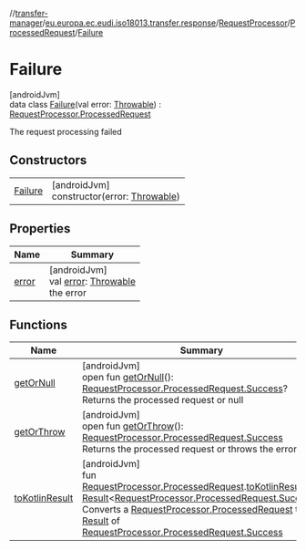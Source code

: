 //[transfer-manager](../../../../../index.md)/[eu.europa.ec.eudi.iso18013.transfer.response](../../../index.md)/[RequestProcessor](../../index.md)/[ProcessedRequest](../index.md)/[Failure](index.md)

# Failure

[androidJvm]\
data class [Failure](index.md)(val
error: [Throwable](https://kotlinlang.org/api/latest/jvm/stdlib/kotlin/-throwable/index.html)) : [RequestProcessor.ProcessedRequest](../index.md)

The request processing failed

## Constructors

|                        |                                                                                                                            |
|------------------------|----------------------------------------------------------------------------------------------------------------------------|
| [Failure](-failure.md) | [androidJvm]<br>constructor(error: [Throwable](https://kotlinlang.org/api/latest/jvm/stdlib/kotlin/-throwable/index.html)) |

## Properties

| Name              | Summary                                                                                                                                    |
|-------------------|--------------------------------------------------------------------------------------------------------------------------------------------|
| [error](error.md) | [androidJvm]<br>val [error](error.md): [Throwable](https://kotlinlang.org/api/latest/jvm/stdlib/kotlin/-throwable/index.html)<br>the error |

## Functions

| Name                                                                                  | Summary                                                                                                                                                                                                                                                                                                                                                                                                                                                                                                                                           |
|---------------------------------------------------------------------------------------|---------------------------------------------------------------------------------------------------------------------------------------------------------------------------------------------------------------------------------------------------------------------------------------------------------------------------------------------------------------------------------------------------------------------------------------------------------------------------------------------------------------------------------------------------|
| [getOrNull](../get-or-null.md)                                                        | [androidJvm]<br>open fun [getOrNull](../get-or-null.md)(): [RequestProcessor.ProcessedRequest.Success](../-success/index.md)?<br>Returns the processed request or null                                                                                                                                                                                                                                                                                                                                                                            |
| [getOrThrow](../get-or-throw.md)                                                      | [androidJvm]<br>open fun [getOrThrow](../get-or-throw.md)(): [RequestProcessor.ProcessedRequest.Success](../-success/index.md)<br>Returns the processed request or throws the error                                                                                                                                                                                                                                                                                                                                                               |
| [toKotlinResult](../../../../eu.europa.ec.eudi.iso18013.transfer/to-kotlin-result.md) | [androidJvm]<br>fun [RequestProcessor.ProcessedRequest](../index.md).[toKotlinResult](../../../../eu.europa.ec.eudi.iso18013.transfer/to-kotlin-result.md)(): [Result](https://kotlinlang.org/api/latest/jvm/stdlib/kotlin/-result/index.html)&lt;[RequestProcessor.ProcessedRequest.Success](../-success/index.md)&gt;<br>Converts a [RequestProcessor.ProcessedRequest](../index.md) to a [Result](https://kotlinlang.org/api/latest/jvm/stdlib/kotlin/-result/index.html) of [RequestProcessor.ProcessedRequest.Success](../-success/index.md) |
